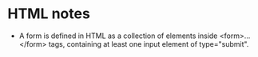 # HTML notes

 - A form is defined in HTML as a collection of elements inside \<form>...\</form> tags, containing at least one input element of type="submit".
